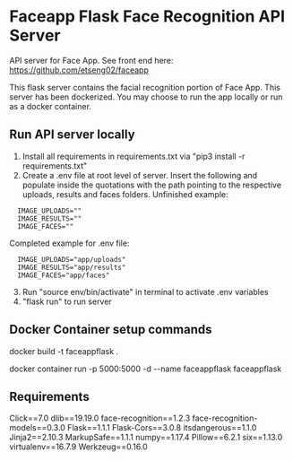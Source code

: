 # Faceapp Flask Face Recognition API Server

API server for Face App. See front end here: https://github.com/etseng02/faceapp

This flask server contains the facial recognition portion of Face App. This server has been dockerized. You may choose to run the app locally or run as a docker container.

## Run API server locally

1. Install all requirements in requirements.txt via "pip3 install -r requirements.txt"
2. Create a .env file at root level of server. Insert the following and populate inside the quotations with the path pointing to the respective uploads, results and faces folders.
Unfinished example:
```
  IMAGE_UPLOADS=""
  IMAGE_RESULTS=""
  IMAGE_FACES=""
```

Completed example for .env file:
```
  IMAGE_UPLOADS="app/uploads"
  IMAGE_RESULTS="app/results"
  IMAGE_FACES="app/faces"
```
3. Run "source env/bin/activate" in terminal to activate .env variables
4. "flask run" to run server

## Docker Container setup commands

docker build -t faceappflask .

docker container run -p 5000:5000 -d --name faceappflask faceappflask

## Requirements
  Click==7.0
  dlib==19.19.0
  face-recognition==1.2.3
  face-recognition-models==0.3.0
  Flask==1.1.1
  Flask-Cors==3.0.8
  itsdangerous==1.1.0
  Jinja2==2.10.3
  MarkupSafe==1.1.1
  numpy==1.17.4
  Pillow==6.2.1
  six==1.13.0
  virtualenv==16.7.9
  Werkzeug==0.16.0